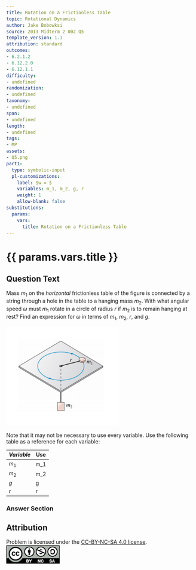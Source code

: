 ```yaml
---
title: Rotation on a Frictionless Table
topic: Rotational Dynamics
author: Jake Bobowksi
source: 2013 Midterm 2 002 Q5
template_version: 1.1
attribution: standard
outcomes:
- 6.2.1.2
- 6.12.2.0
- 6.12.1.1
difficulty:
- undefined
randomization:
- undefined
taxonomy:
- undefined
span:
- undefined
length:
- undefined
tags:
- MP
assets:
- Q5.png
part1:
  type: symbolic-input
  pl-customizations:
    label: $w = $
    variables: m_1, m_2, g, r
    weight: 1
    allow-blank: false
substitutions:
  params:
    vars:
      title: Rotation on a Frictionless Table
---
```

# {{ params.vars.title }}

## Question Text

Mass $m_1$ on the $horizontal$ frictionless table of the figure is connected by a string through a hole in the table to a hanging mass $m_2$. With what angular speed $\omega$ must $m_1$ rotate in a circle of radius $r$ if $m_2$ is to remain hanging at rest? Find an expression for $\omega$ in terms of $m_1$, $m_2$, $r$, and $g$.

<img src="Q5.png" width=300 alt = "A mass (m1) is shown rotating in a circle of radius r on a table, connected to m2 through a hole in the table.">

Note that it may not be necessary to use every variable. Use the following table as a reference for each variable:

| $Variable$ | Use   |
|----------|-------|
| $m_1$  | m_1  |
| $m_2$  | m_2  |
| $g$  | g  |
| $r$  | r  |

### Answer Section

## Attribution

Problem is licensed under the [CC-BY-NC-SA 4.0 license](https://creativecommons.org/licenses/by-nc-sa/4.0/).<br> ![The Creative Commons 4.0 license requiring attribution-BY, non-commercial-NC, and share-alike-SA license.](https://raw.githubusercontent.com/firasm/bits/master/by-nc-sa.png)